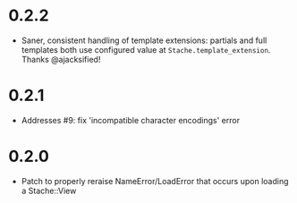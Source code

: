 # 0.2.2

* Saner, consistent handling of template extensions: partials and full templates both use configured value at `Stache.template_extension`. Thanks @ajacksified!

# 0.2.1

* Addresses #9: fix 'incompatible character encodings' error

# 0.2.0

* Patch to properly reraise NameError/LoadError that occurs upon loading a Stache::View